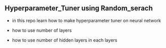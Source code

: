 
## Hyperparameter_Tuner using Random_serach

* in this repo learn how to make hyperparameter tuner on neural network 

* how to use number of layers 

* how to use number of hidden layers in each layers
